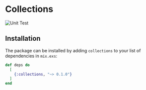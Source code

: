 # Collections


![Unit Test](https://github.com/stackcats/collections/actions/workflows/elixir.yml/badge.svg)

## Installation

The package can be installed by adding `collections` to your list of dependencies in `mix.exs`:

```elixir
def deps do
  [
    {:collections, "~> 0.1.0"}
  ]
end
```
